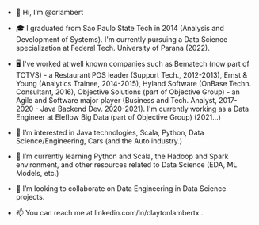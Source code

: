 - 👋 Hi, I’m @crlambert

- 🎓 I graduated from Sao Paulo State Tech in 2014 (Analysis and Development of Systems). I'm currently pursuing a Data Science specialization at Federal Tech. University of Parana (2022).

- 🖥 I've worked at well known companies such as Bematech (now part of TOTVS) - a Restaurant POS leader (Support Tech., 2012-2013), Ernst & Young (Analytics Trainee, 2014-2015), Hyland Software (OnBase Techn. Consultant, 2016), Objective Solutions (part of Objective Group) - an Agile and Software major player (Business and Tech. Analyst, 2017-2020 - Java Backend Dev. 2020-2021). I'm currently working as a Data Engineer at Eleflow Big Data (part of Objective Group) (2021...)

- 👀 I’m interested in Java technologies, Scala, Python, Data Science/Engineering, Cars (and the Auto industry.)

- 🌱 I’m currently learning Python and Scala, the Hadoop and Spark environment, and other resources related to Data Science (EDA, ML Models, etc.)

- 💞️ I’m looking to collaborate on Data Engineering in Data Science projects.

- 📫 You can reach me at linkedin.com/in/claytonlambertx .

<!---
crlambert/crlambert is a ✨ special ✨ repository because its `README.md` (this file) appears on your GitHub profile.
You can click the Preview link to take a look at your changes.
--->
